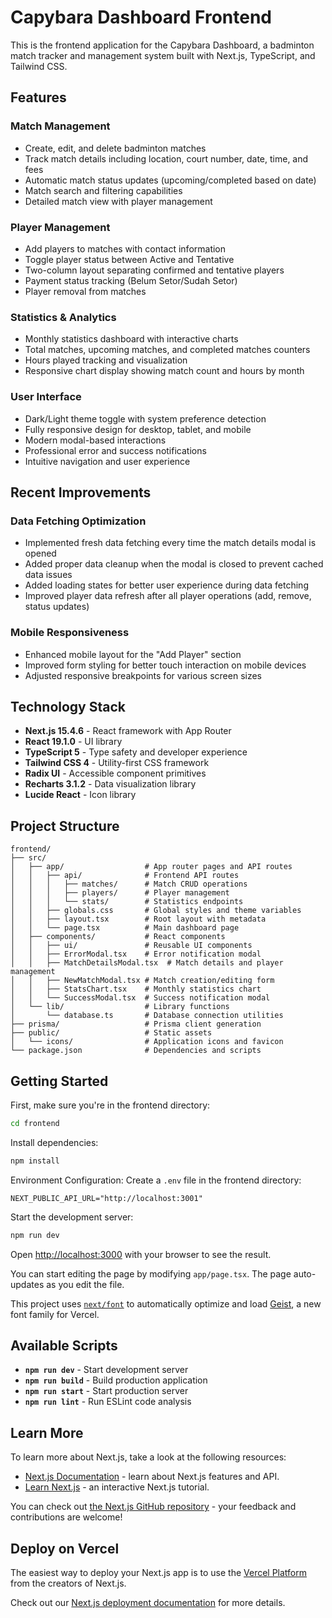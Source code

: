 # Capybara Dashboard Frontend

This is the frontend application for the Capybara Dashboard, a badminton match tracker and management system built with Next.js, TypeScript, and Tailwind CSS.

## Features

### Match Management

- Create, edit, and delete badminton matches
- Track match details including location, court number, date, time, and fees
- Automatic match status updates (upcoming/completed based on date)
- Match search and filtering capabilities
- Detailed match view with player management

### Player Management

- Add players to matches with contact information
- Toggle player status between Active and Tentative
- Two-column layout separating confirmed and tentative players
- Payment status tracking (Belum Setor/Sudah Setor)
- Player removal from matches

### Statistics & Analytics

- Monthly statistics dashboard with interactive charts
- Total matches, upcoming matches, and completed matches counters
- Hours played tracking and visualization
- Responsive chart display showing match count and hours by month

### User Interface

- Dark/Light theme toggle with system preference detection
- Fully responsive design for desktop, tablet, and mobile
- Modern modal-based interactions
- Professional error and success notifications
- Intuitive navigation and user experience

## Recent Improvements

### Data Fetching Optimization

- Implemented fresh data fetching every time the match details modal is opened
- Added proper data cleanup when the modal is closed to prevent cached data issues
- Added loading states for better user experience during data fetching
- Improved player data refresh after all player operations (add, remove, status updates)

### Mobile Responsiveness

- Enhanced mobile layout for the "Add Player" section
- Improved form styling for better touch interaction on mobile devices
- Adjusted responsive breakpoints for various screen sizes

## Technology Stack

- **Next.js 15.4.6** - React framework with App Router
- **React 19.1.0** - UI library
- **TypeScript 5** - Type safety and developer experience
- **Tailwind CSS 4** - Utility-first CSS framework
- **Radix UI** - Accessible component primitives
- **Recharts 3.1.2** - Data visualization library
- **Lucide React** - Icon library

## Project Structure

```
frontend/
├── src/
│   ├── app/                  # App router pages and API routes
│   │   ├── api/              # Frontend API routes
│   │   │   ├── matches/      # Match CRUD operations
│   │   │   ├── players/      # Player management
│   │   │   └── stats/        # Statistics endpoints
│   │   ├── globals.css       # Global styles and theme variables
│   │   ├── layout.tsx        # Root layout with metadata
│   │   └── page.tsx          # Main dashboard page
│   ├── components/           # React components
│   │   ├── ui/               # Reusable UI components
│   │   ├── ErrorModal.tsx    # Error notification modal
│   │   ├── MatchDetailsModal.tsx  # Match details and player management
│   │   ├── NewMatchModal.tsx # Match creation/editing form
│   │   ├── StatsChart.tsx    # Monthly statistics chart
│   │   └── SuccessModal.tsx  # Success notification modal
│   └── lib/                  # Library functions
│       └── database.ts       # Database connection utilities
├── prisma/                   # Prisma client generation
├── public/                   # Static assets
│   └── icons/                # Application icons and favicon
└── package.json              # Dependencies and scripts
```

## Getting Started

First, make sure you're in the frontend directory:

```bash
cd frontend
```

Install dependencies:

```bash
npm install
```

Environment Configuration:
Create a `.env` file in the frontend directory:

```env
NEXT_PUBLIC_API_URL="http://localhost:3001"
```

Start the development server:

```bash
npm run dev
```

Open [http://localhost:3000](http://localhost:3000) with your browser to see the result.

You can start editing the page by modifying `app/page.tsx`. The page auto-updates as you edit the file.

This project uses [`next/font`](https://nextjs.org/docs/app/building-your-application/optimizing/fonts) to automatically optimize and load [Geist](https://vercel.com/font), a new font family for Vercel.

## Available Scripts

- **`npm run dev`** - Start development server
- **`npm run build`** - Build production application
- **`npm run start`** - Start production server
- **`npm run lint`** - Run ESLint code analysis

## Learn More

To learn more about Next.js, take a look at the following resources:

- [Next.js Documentation](https://nextjs.org/docs) - learn about Next.js features and API.
- [Learn Next.js](https://nextjs.org/learn) - an interactive Next.js tutorial.

You can check out [the Next.js GitHub repository](https://github.com/vercel/next.js) - your feedback and contributions are welcome!

## Deploy on Vercel

The easiest way to deploy your Next.js app is to use the [Vercel Platform](https://vercel.com/new?utm_medium=default-template&filter=next.js&utm_source=create-next-app&utm_campaign=create-next-app-readme) from the creators of Next.js.

Check out our [Next.js deployment documentation](https://nextjs.org/docs/app/building-your-application/deploying) for more details.
